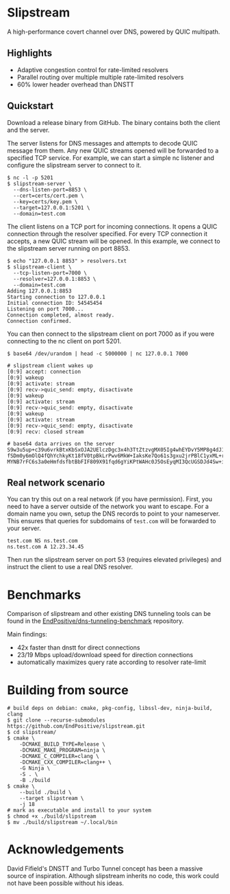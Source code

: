 # Slipstream

A high-performance covert channel over DNS, powered by QUIC multipath.

## Highlights

* Adaptive congestion control for rate-limited resolvers
* Parallel routing over multiple multiple rate-limited resolvers
* 60% lower header overhead than DNSTT

## Quickstart

Download a release binary from GitHub.
The binary contains both the client and the server.

The server listens for DNS messages and attempts to decode QUIC message from them.
Any new QUIC streams opened will be forwarded to a specified TCP service.
For example, we can start a simple nc listener and configure the slipstream server to connect to it.

```shell
$ nc -l -p 5201
$ slipstream-server \
  --dns-listen-port=8853 \
  --cert=certs/cert.pem \
  --key=certs/key.pem \
  --target=127.0.0.1:5201 \
  --domain=test.com
```

The client listens on a TCP port for incoming connections.
It opens a QUIC connection through the resolver specified.
For every TCP connection it accepts, a new QUIC stream will be opened.
In this example, we connect to the slipstream server running on port 8853.

```shell
$ echo "127.0.0.1 8853" > resolvers.txt
$ slipstream-client \
  --tcp-listen-port=7000 \
  --resolver=127.0.0.1:8853 \
  --domain=test.com
Adding 127.0.0.1:8853
Starting connection to 127.0.0.1
Initial connection ID: 54545454
Listening on port 7000...
Connection completed, almost ready.
Connection confirmed.
```

You can then connect to the slipstream client on port 7000 as if you were connecting to the nc client on port 5201.

```shell
$ base64 /dev/urandom | head -c 5000000 | nc 127.0.0.1 7000

# slipstream client wakes up
[0:9] accept: connection
[0:9] wakeup
[0:9] activate: stream
[0:9] recv->quic_send: empty, disactivate
[0:9] wakeup
[0:9] activate: stream
[0:9] recv->quic_send: empty, disactivate
[0:9] wakeup
[0:9] activate: stream
[0:9] recv->quic_send: empty, disactivate
[0:9] recv: closed stream

# base64 data arrives on the server
S9w3u5up+c39u6vrkBtxKbSxOJA2UElczDgc3x4h3TtZtzvgMX05Ig4whEYDvY5MP8g4dJ1QsXX1
fSDm0y6mOlQ4fQhYchkyKt18fV0tpBkLrPwv6MkW+IaksKe7Qo61s3gxu2jrPBlC1yxML+rYZU93
MYNB7rFC6s3a0eHmfdsfbtBbFIF809X91fqd6gYiKPtWAHc0J5OsEyqMI3QcUGSDJd4Sw+iAC5X7
```

## Real network scenario

You can try this out on a real network (if you have permission).
First, you need to have a server outside of the network you want to escape.
For a domain name you own, setup the DNS records to point to your nameserver.
This ensures that queries for subdomains of `test.com` will be forwarded to your server.

```
test.com NS ns.test.com
ns.test.com A 12.23.34.45 
```

Then run the slipstream server on port 53 (requires elevated privileges) and instruct the client to use a real DNS resolver.

# Benchmarks

Comparison of slipstream and other existing DNS tunneling tools can be found in the [EndPositive/dns-tunneling-benchmark]([https://github.com/EndPositive/dns-tunneling-benchmark]) repository. 

Main findings:

* 42x faster than dnstt for direct connections
* 23/19 Mbps upload/download speed for direction connections
* automatically maximizes query rate according to resolver rate-limit

# Building from source

```shell
# build deps on debian: cmake, pkg-config, libssl-dev, ninja-build, clang
$ git clone --recurse-submodules https://github.com/EndPositive/slipstream.git
$ cd slipstream/
$ cmake \
    -DCMAKE_BUILD_TYPE=Release \
    -DCMAKE_MAKE_PROGRAM=ninja \
    -DCMAKE_C_COMPILER=clang \
    -DCMAKE_CXX_COMPILER=clang++ \
    -G Ninja \
    -S . \
    -B ./build
$ cmake \
    --build ./build \
    --target slipstream \
    -j 18
# mark as executable and install to your system
$ chmod +x ./build/slipstream
$ mv ./build/slipstream ~/.local/bin
```

# Acknowledgements

David Fifield's DNSTT and Turbo Tunnel concept has been a massive source of inspiration.
Although slipstream inherits no code, this work could not have been possible without his ideas.
